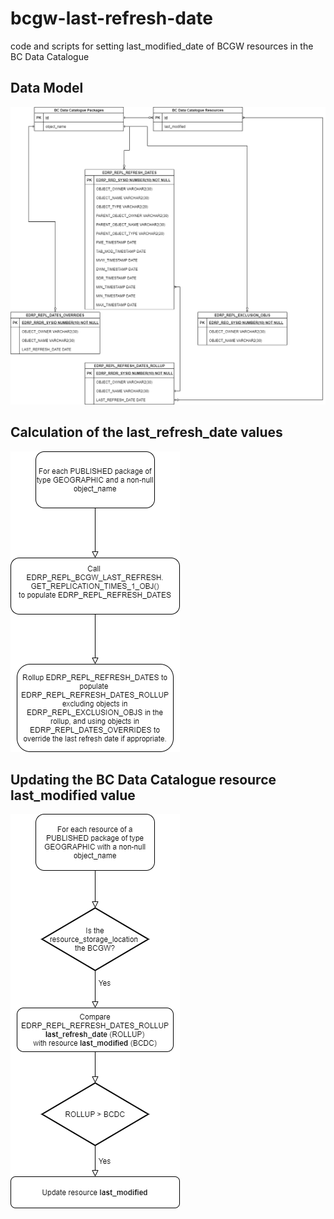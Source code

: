 # bcgw-last-refresh-date
code and scripts for setting last_modified_date of BCGW resources in the BC Data Catalogue
## Data Model
![data model](ER%20Diagram.png)
## Calculation of the last_refresh_date values
![processing flow](Processing%20Flow.png)
## Updating the BC Data Catalogue resource last_modified value
![updating resource](Updating%20Resource.png)
